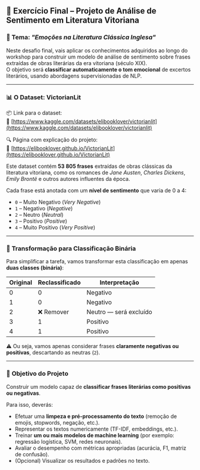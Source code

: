 ## 🧠 **Exercício Final – Projeto de Análise de Sentimento em Literatura Vitoriana**

### 📘 Tema: *"Emoções na Literatura Clássica Inglesa"*

Neste desafio final, vais aplicar os conhecimentos adquiridos ao longo do workshop para construir um modelo de análise de sentimento sobre frases extraídas de obras literárias da era vitoriana (século XIX).  
O objetivo será **classificar automaticamente o tom emocional** de excertos literários, usando abordagens supervisionadas de NLP.

---

### 📊 **O Dataset: VictorianLit**

📦 Link para o dataset:  
🔗 [https://www.kaggle.com/datasets/elibooklover/victorianlit](https://www.kaggle.com/datasets/elibooklover/victorianlit)

🔍 Página com explicação do projeto:  
🔗 [https://elibooklover.github.io/VictorianLit](https://elibooklover.github.io/VictorianLit)

Este dataset contém **53 805 frases** extraídas de obras clássicas da literatura vitoriana, como os romances de *Jane Austen*, *Charles Dickens*, *Emily Brontë* e outros autores influentes da época.

Cada frase está anotada com um **nível de sentimento** que varia de 0 a 4:
- `0` – Muito Negativo (*Very Negative*)
- `1` – Negativo (*Negative*)
- `2` – Neutro (*Neutral*)
- `3` – Positivo (*Positive*)
- `4` – Muito Positivo (*Very Positive*)

---

### 🔄 **Transformação para Classificação Binária**

Para simplificar a tarefa, vamos transformar esta classificação em apenas **duas classes (binária)**:

| Original | Reclassificado | Interpretação |
|----------|----------------|---------------|
| 0        | 0              | Negativo      |
| 1        | 0              | Negativo      |
| 2        | ❌ Remover      | Neutro — será excluído |
| 3        | 1              | Positivo      |
| 4        | 1              | Positivo      |

⚠️ Ou seja, vamos apenas considerar frases **claramente negativas ou positivas**, descartando as neutras (`2`).

---

### 🎯 **Objetivo do Projeto**

Construir um modelo capaz de **classificar frases literárias como positivas ou negativas**.

Para isso, deverás:
- Efetuar uma **limpeza e pré-processamento do texto** (remoção de emojis, stopwords, negação, etc.).
- Representar os textos numericamente (TF-IDF, embeddings, etc.).
- Treinar **um ou mais modelos de machine learning** (por exemplo: regressão logística, SVM, redes neuronais).
- Avaliar o desempenho com métricas apropriadas (acurácia, F1, matriz de confusão).
- (Opcional) Visualizar os resultados e padrões no texto.